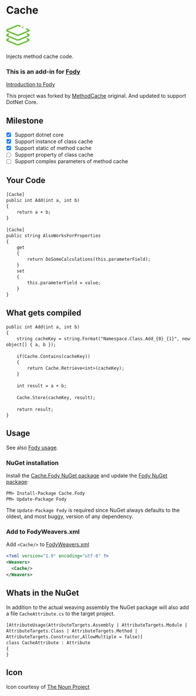 # Cache

<img src="https://github.com/KevinYeti/Cache/raw/master/icon.png" width="64">

Injects method cache code.

### This is an add-in for [Fody](https://github.com/Fody/Fody/)
[Introduction to Fody](http://github.com/Fody/Fody/wiki/SampleUsage)

This project was forked by [MethodCache](https://github.com/Dresel/MethodCache) original.
And updated to support DotNet Core.

## Milestone
- [x] Support dotnet core
- [x] Support instance of class cache
- [x] Support static of method cache
- [ ] Support property of class cache
- [ ] Support complex parameters of method cache

## Your Code

	[Cache]
	public int Add(int a, int b)
	{
		return a + b;
	}

	[Cache]
	public string AlsoWorksForProperties
	{
		get
		{
			return DoSomeCalculations(this.parameterField);
		}
		set
		{
			this.parameterField = value;
		}
	}

## What gets compiled

	public int Add(int a, int b)
	{
		string cacheKey = string.Format("Namespace.Class.Add_{0}_{1}", new object[] { a, b });
	
		if(Cache.Contains(cacheKey))
		{
			return Cache.Retrieve<int>(cacheKey);
		}
		
		int result = a + b;
		
		Cache.Store(cacheKey, result);
		
		return result;
	}
  

## Usage

See also [Fody usage](https://github.com/Fody/Fody#usage).


### NuGet installation

Install the [Cache.Fody NuGet package](https://nuget.org/packages/Cache.Fody/) and update the [Fody NuGet package](https://nuget.org/packages/Fody/):

```
PM> Install-Package Cache.Fody
PM> Update-Package Fody
```

The `Update-Package Fody` is required since NuGet always defaults to the oldest, and most buggy, version of any dependency.


### Add to FodyWeavers.xml

Add `<Cache/>` to [FodyWeavers.xml](https://github.com/Fody/Fody#add-fodyweaversxml)

```xml
<?xml version="1.0" encoding="utf-8" ?>
<Weavers>
  <Cache/>
</Weavers>
```

## Whats in the NuGet

In addition to the actual weaving assembly the NuGet package will also add a file `CacheAttribute.cs` to the target project.

```
[AttributeUsage(AttributeTargets.Assembly | AttributeTargets.Module | AttributeTargets.Class | AttributeTargets.Method | AttributeTargets.Constructor,AllowMultiple = false)]
class CacheAttribute : Attribute
{
}
```

## Icon

Icon courtesy of [The Noun Project](http://thenounproject.com)